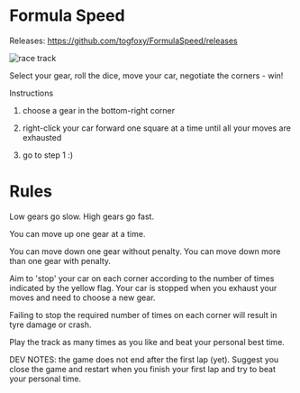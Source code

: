 # Formula Speed

Releases: https://github.com/togfoxy/FormulaSpeed/releases

![race track]([http://url/to/img.png](https://i.postimg.cc/TPBg2JTc/image.png))

Select your gear, roll the dice, move your car, negotiate the corners - win!

Instructions

1) choose a gear in the bottom-right corner

2) right-click your car forward one square at a time until all your moves are exhausted

3) go to step 1   :)

Rules
=====

Low gears go slow. High gears go fast.

You can move up one gear at a time.

You can move down one gear without penalty. You can move down more than one gear with penalty.

Aim to 'stop' your car on each corner according to the number of times indicated by the yellow flag. Your car is stopped when you exhaust your moves and need to choose a new gear.

Failing to stop the required number of times on each corner will result in tyre damage or crash.

Play the track as many times as you like and beat your personal best time.



DEV NOTES: the game does not end after the first lap (yet). Suggest you close the game and restart when you finish your first lap and try to beat your personal time.

